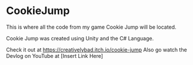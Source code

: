 # CookieJump
This is where all the code from my game Cookie Jump will be located.

Cookie Jump was created using Unity and the C# Language.

Check it out at https://creativelybad.itch.io/cookie-jump
Also go watch the Devlog on YouTube at [Insert Link Here]
